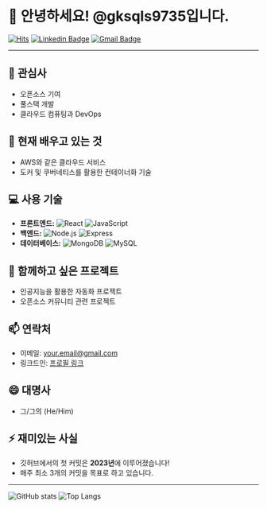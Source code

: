# 👋 안녕하세요! @gksqls9735입니다.

[![Hits](https://hits.seeyoufarm.com/api/count/incr/badge.svg?url=https%3A%2F%2Fgithub.com%2Fgksqls9735&count_bg=%2379C83D&title_bg=%23555555&icon=github.svg&icon_color=%23E7E7E7&title=hits&edge_flat=false)](https://hits.seeyoufarm.com) 
[![Linkedin Badge](https://img.shields.io/badge/-LinkedIn-blue?style=flat-square&logo=Linkedin&logoColor=white&link=https://www.linkedin.com/in/yourprofile)](https://www.linkedin.com/in/yourprofile) 
[![Gmail Badge](https://img.shields.io/badge/-Gmail-red?style=flat-square&logo=Gmail&logoColor=white&link=mailto:your.email@gmail.com)](mailto:your.email@gmail.com)

---

## 👀 관심사
- 오픈소스 기여
- 풀스택 개발
- 클라우드 컴퓨팅과 DevOps

## 🌱 현재 배우고 있는 것
- AWS와 같은 클라우드 서비스
- 도커 및 쿠버네티스를 활용한 컨테이너화 기술

## 💻 사용 기술
- **프론트엔드:** ![React](https://img.shields.io/badge/-React-61DAFB?logo=react&logoColor=white&style=flat-square) ![JavaScript](https://img.shields.io/badge/-JavaScript-F7DF1E?logo=javascript&logoColor=black&style=flat-square)
- **백엔드:** ![Node.js](https://img.shields.io/badge/-Node.js-339933?logo=node.js&logoColor=white&style=flat-square) ![Express](https://img.shields.io/badge/-Express-000000?logo=express&logoColor=white&style=flat-square)
- **데이터베이스:** ![MongoDB](https://img.shields.io/badge/-MongoDB-47A248?logo=mongodb&logoColor=white&style=flat-square) ![MySQL](https://img.shields.io/badge/-MySQL-4479A1?logo=mysql&logoColor=white&style=flat-square)

## 💞️ 함께하고 싶은 프로젝트
- 인공지능을 활용한 자동화 프로젝트
- 오픈소스 커뮤니티 관련 프로젝트

## 📫 연락처
- 이메일: [your.email@gmail.com](mailto:your.email@gmail.com)
- 링크드인: [프로필 링크](https://www.linkedin.com/in/yourprofile)

## 😄 대명사
- 그/그의 (He/Him)

## ⚡ 재미있는 사실
- 깃허브에서의 첫 커밋은 **2023년**에 이루어졌습니다!
- 매주 최소 3개의 커밋을 목표로 하고 있습니다.

---

![GitHub stats](https://github-readme-stats.vercel.app/api?username=gksqls9735&show_icons=true&theme=radical)
![Top Langs](https://github-readme-stats.vercel.app/api/top-langs/?username=gksqls9735&layout=compact&theme=radical)



